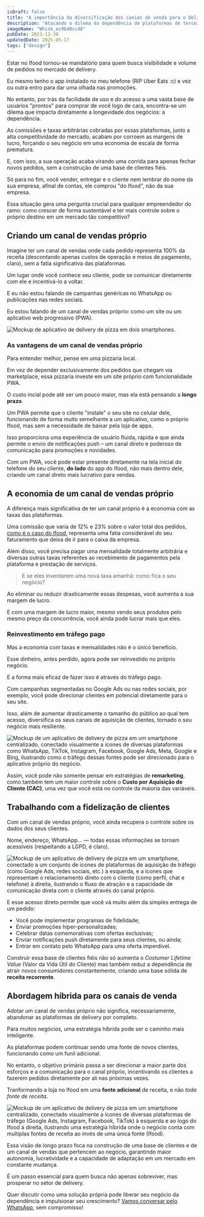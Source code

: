 ```yaml
---
isDraft: false
title: "A importância da diversificação dos canias de venda para o Delivery"
description: "Atacando o dilema da dependência de plataformas de terceiros e a fidelização de clientes."
imageName: "Whisk_ec9b40cc48"
pubDate: 2023-12-30
updatedDate: 2025-05-17
tags: ["design"]
---
```


Estar no Ifood tornou-se mandatório para quem busca visibilidade e volume de pedidos no mercado de delivery.

Eu mesmo tenho o app instalado no meu telefone (RIP Uber Eats :c) e vez ou outra entro para dar uma olhada nas promoções.

No entanto, por trás da facilidade de uso e do acesso a uma vasta base de usuários "prontos" para comprar de você logo de cara, encontra-se um dilema que impacta diretamente a longevidade dos negócios: a dependência.

As comissões e taxas arbitrárias cobradas por essas plataformas, junto a alta competitividade do mercado, acabam por corroem as margens de lucro, forçando o seu negócio em uma economia de escala de forma prematura.

E, com isso, a sua operação acaba virando uma corrida para apenas fechar novos pedidos, sem a construção de uma base de clientes fiéis.

Só para no fim, você vender, entregar e o cliente nem lembrar do nome da sua empresa, afinal de contas, ele comprou "do Ifood", não da sua empresa.

Essa situação gera uma pergunta crucial para qualquer empreendedor do ramo: como crescer de forma sustentável e ter mais controle sobre o próprio destino em um mercado tão competitivo?

## Criando um canal de vendas próprio

Imagine ter um canal de vendas onde cada pedido representa 100% da receita (descontando apenas custos de operação e meios de pagamento, claro), sem a fatia significativa das plataformas.

Um lugar onde você conhece seu cliente, pode se comunicar diretamente com ele e incentivá-lo a voltar.

E eu não estou falando de campanhas genéricas no WhatsApp ou publicações nas redes sociais.

Eu estou falando de um canal de vendas próprio: como um site ou um aplicativo web progressivo (PWA).

![Mockup de aplicativo de delivery de pizza em dois smartphones.](../../assets/photos/aplicativo-de-delivery_mockup.png)

### As vantagens de um canal de vendas próprio

Para entender melhor, pense em uma pizzaria local.

Em vez de depender exclusivamente dos pedidos que chegam via marketplace, essa pizzaria investe em um site próprio com funcionalidade PWA.

O custo incial pode até ser um pouco maior, mas ela está pensando a **longo prazo**.

Um PWA permite que o cliente "instale" o seu site no celular dele, funcionando de forma muito semelhante a um aplicativo, como o próprio Ifood, mas sem a necessidade de baixar pela loja de apps.

Isso proporciona uma experiência de usuário fluida, rápida e que ainda permite o envio de notificações push – um canal direto e poderoso de comunicação para promoções e novidades.

Com um PWA, você pode estar presente diretamente na tela inicial do telefone do seu cliente, **do lado** do app do Ifood, não mais dentro dele, criando um canal direto mais lucrativo para vendas.

## A economia de um canal de vendas próprio

A diferença mais significativa de ter um canal próprio é a economia com as taxas das plataformas.

Uma comissão que varia de 12% e 23% sobre o valor total dos pedidos, [como é o caso do Ifood](https://expressodelivery.com.br/calculadora-ifood/), representa uma fatia considerável do seu faturamento que deixa de ir para o caixa da empresa.

Além disso, você precisa pagar uma mensalidade totalmente arbitrária e diversas outras taxas referentes ao recebimento de pagamentos pela plataforma e prestação de serviços.

> E se eles inventarem uma nova taxa amanhã: como fica o seu negócio?

Ao eliminar ou reduzir drasticamente essas despesas, você aumenta a sua margem de lucro.

E com uma margem de lucro maior, mesmo vendo seus produtos pelo mesmo preço da concorrência, você ainda pode lucrar mais que eles.

### Reinvestimento em tráfego pago

Mas a economia com taxas e mensalidades não é o único benefício.

Esse dinheiro, antes perdido, agora pode ser reinvestido no próprio negócio.

E a forma mais eficaz de fazer isso é através do tráfego pago.

Com campanhas segmentadas no Google Ads ou nas redes sociais, por exemplo, você pode direcionar clientes em potencial diretamente para o seu site.

Isso, além de aumentar drasticamente o tamanho do público ao qual tem acesso, diversifica os seus canais de aquisição de clientes, tornado o seu negócio mais resiliente.

![Mockup de um aplicativo de delivery de pizza em um smartphone centralizado, conectado visualmente a ícones de diversas plataformas como WhatsApp, TikTok, Instagram, Facebook, Google Ads, Meta, Google e Bing, ilustrando como o tráfego dessas fontes pode ser direcionado para o aplicativo próprio do negócio.](../../assets/photos/aplicativo-de-delivery_anuncios.png)

Assim, você pode não somente pensar em estratégias de **remarketing**, como também tem um maior controle sobre o **Custo por Aquisição de Cliente (CAC)**, uma vez que você está no controle da maioria das variáveis.

## Trabalhando com a fidelização de clientes

Com um canal de vendas próprio, você ainda recupera o controle sobre os dados dos seus clientes.

Nome, endereço, WhatsApp... — todas essas informações se tornam acessíveis (respeitando a LGPD, é claro).

![Mockup de um aplicativo de delivery de pizza em um smartphone, conectado a um conjunto de ícones de plataformas de aquisição de tráfego (como Google Ads, redes sociais, etc.) à esquerda, e a ícones que representam o relacionamento direto com o cliente (como perfil, chat e telefone) à direita, ilustrando o fluxo de atração e a capacidade de comunicação direta com o cliente através do canal próprio.](../../assets/photos/aplicativo-de-delivery_relacionamento-com-cliente.png)

E esse acesso direto permite que você vá muito além da simples entrega de um pedido:
* Você pode implementar programas de fidelidade;
* Enviar promoções hiper-personalizadas;
* Celebrar datas comemorativas com ofertas exclusivas;
* Enviar notificações push diretamente para seus clientes, ou ainda;
* Entrar em contato pelo WhatsApp para uma oferta imperdível.

Construir essa base de clientes fiéis não só aumenta o _Costumer Lifetime Value_ (Valor da Vida Útil do Cliente) mas também reduz a dependência de atrair novos consumidores constantemente, criando uma base sólida de **receita recorrente**.

## Abordagem híbrida para os canais de venda

Adotar um canal de vendas próprio não significa, necessariamente, abandonar as plataformas de delivery por completo.

Para muitos negócios, uma estratégia híbrida pode ser o caminho mais inteligente.

As plataformas podem continuar sendo uma fonte de novos clientes, funcionando como um funil adicional.

No entanto, o objetivo primário passa a ser direcionar a maior parte dos esforços e a comunicação para o canal próprio, incentivando os clientes a fazerem pedidos diretamente por ali nas próximas vezes.

Tranformando a loja no Ifood em uma **fonte adicional** de receita, e não *toda fonte de receita*.

![Mockup de um aplicativo de delivery de pizza em um smartphone centralizado, conectado visualmente a ícones de diversas plataformas de tráfego (Google Ads, Instagram, Facebook, TikTok) à esquerda e ao logo do Ifood à direita, ilustrando uma estratégia híbrida onde o negócio conta com multiplas fontes de receita ao invés de uma única fonte (Ifood).](../../assets/photos/aplicativo-de-delivery-abordagem_hibrida.png)

Essa visão de longo prazo foca na construção de uma base de clientes e de um canal de vendas que pertencem ao negócio, garantindo maior autonomia, lucratividade e a capacidade de adaptação em um mercado em constante mudança.

É um passo essencial para quem busca não apenas sobreviver, mas prosperar no setor de delivery.

Quer discutir como uma solução própria pode liberar seu negócio da dependência e impulsionar seu crescimento? [Vamos conversar pelo WhatsApp](https://api.whatsapp.com/send/?phone=5541935009236&text=Oi%2C%20gostaria%20de%20entrar%20em%20contato%20para%20apresentar%20meu%20projeto), sem compromisso!